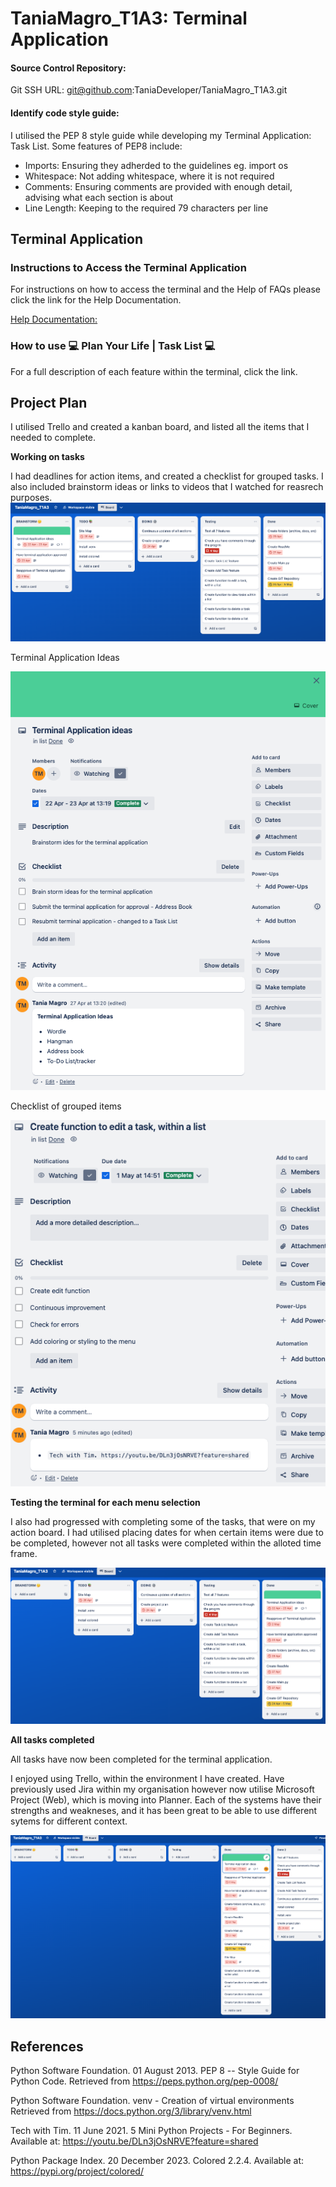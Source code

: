 # TaniaMagro_T1A3: Terminal Application

#### Source Control Repository: 
Git SSH URL: git@github.com:TaniaDeveloper/TaniaMagro_T1A3.git

#### Identify code style guide:
I utilised the PEP 8 style guide while developing my Terminal Application: Task List. Some features of PEP8 include:
* Imports: Ensuring they adherded to the guidelines eg. import os
* Whitespace: Not adding whitespace, where it is not required
* Comments: Ensuring comments are provided with enough detail, advising what each section is about
* Line Length: Keeping to the required 79 characters per line


## Terminal Application

### Instructions to Access the Terminal Application
For instructions on how to access the terminal and the Help of FAQs please click the link for the Help Documentation.

[Help Documentation:](./docs/instructions_and_help.md)

### How to use 💻 Plan Your Life | Task List 💻

For a full description of each feature within the terminal, click the link.

## Project Plan

I utilised Trello and created a kanban board, and listed all the items that I needed to complete.

**Working on tasks**

I had deadlines for action items, and created a checklist for grouped tasks. I also included brainstorm ideas or links to videos that I watched for reasrech purposes.
![Working on tasks](./docs/Working%20on%20tasks.png)

Terminal Application Ideas

![Terminal application ideas](./docs/Terminal%20application%20ideas.png)

Checklist of grouped items

![Checklist](./docs/Checklist.png)

**Testing the terminal for each menu selection**

I also had progressed with completing some of the tasks, that were on my action board. I had utilised placing dates for when certain items were due to be completed, however not all tasks were completed within the alloted time frame.

![Testing terminal](./docs/Testing%20terminal.png)

**All tasks completed**

All tasks have now been completed for the terminal application.

I enjoyed using Trello, within the environment I have created. Have previously used Jira within my organisation however now utilise Microsoft Project (Web), which is moving into Planner. Each of the systems have their strengths and weakneses, and it has been great to be able to use different sytems for different context.

![All completed](./docs/All%20completed.png)






## References
Python Software Foundation. 01 August 2013. PEP 8 -- Style Guide for Python Code. Retrieved from https://peps.python.org/pep-0008/

Python Software Foundation. venv - Creation of virtual environments Retrieved from https://docs.python.org/3/library/venv.html

Tech with Tim. 11 June 2021. 5 Mini Python Projects - For Beginners. Available at: https://youtu.be/DLn3jOsNRVE?feature=shared

Python Package Index. 20 December 2023. Colored 2.2.4. Available at: https://pypi.org/project/colored/

